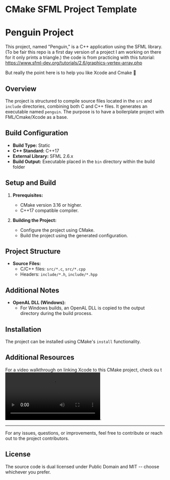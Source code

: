 # CMake SFML Project Template

# Penguin Project

This project, named "Penguin," is a C++ application using the SFML library. (To be fair this repo is a first day version of a project I am working on there for it only prints a triangle.)
the code is from practicing with this tutorial: https://www.sfml-dev.org/tutorials/2.6/graphics-vertex-array.php

But really the point here is to help you like Xcode and Cmake 🥳


## Overview

The project is structured to compile source files located in the `src` and `include` directories, combining both C and C++ files. It generates an executable named `penguin`.
The purpose is to have a boilerplate project with FML/Cmake/Xcode as a base.

## Build Configuration

- **Build Type:** Static
- **C++ Standard:** C++17
- **External Library:** SFML 2.6.x
- **Build Output:** Executable placed in the `bin` directory within the build folder

## Setup and Build

1. **Prerequisites:**
    - CMake version 3.16 or higher.
    - C++17 compatible compiler.

2. **Building the Project:**
    - Configure the project using CMake.
    - Build the project using the generated configuration.

## Project Structure

- **Source Files:**
    - C/C++ files: `src/*.c`, `src/*.cpp`
    - Headers: `include/*.h`, `include/*.hpp`

## Additional Notes

- **OpenAL DLL (Windows):**
    - For Windows builds, an OpenAL DLL is copied to the output directory during the build process.

## Installation

The project can be installed using CMake's `install` functionality.

## Additional Resources

For a video walkthrough on linking Xcode to this CMake project, check ou t<video src=[LINK](https://github.com/ShereeMorphett/PenguinXcodeDemo/blob/master/tutorialVideo.mp4) controls="controls" style="max-width: 730px;">
</video>.

---

For any issues, questions, or improvements, feel free to contribute or reach out to the project contributors.

## License

The source code is dual licensed under Public Domain and MIT -- choose whichever you prefer.
